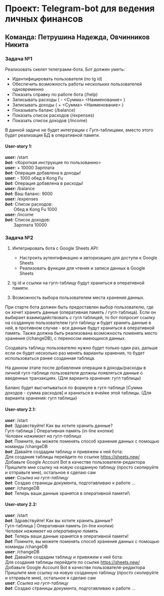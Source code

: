 # Проект: Telegram-bot для ведения личных финансов

## Команда: Петрушина Надежда, Овчинников Никита

### Задача №1
Реализовать скелет телеграмм-бота. Бот должен уметь:
* Идентифицировать пользователя (по tg id)
* Обеспечить возможность работы нескольких пользователей одновременно
* Показать справку по работе бота (/help)
* Записывать расходы ( - <Сумма> <Наименование> )
* Записывать доходы ( + <Сумма> <Наименование> )
* Показывать баланс (/balance)
* Показать список расходов (/expenses)
* Показать список доходов (/income)

В данной задаче не будет интеграции с Гугл-таблицами,
вместо этого будет реализация БД в оперативной памяти.

#### User-story 1:
***user:***  /start\
***bot:*** <Короткая инструкция по пользованию>\
***user:*** + 10000 Зарплата\
***bot:*** Операция добавлена в доходы!\
***user:*** - 1000 обед в Kong Fu\
***bot:*** Операция добавлена в расходы!\
***user:*** /balance\
***bot:*** Ваш баланс: 9000\
***user:*** /expenses\
***bot:*** Список расходов:\
&emsp;&emsp;Обед в Kong Fu 1000\
***user:*** /income\
***bot:*** Список доходов:\
&emsp;&emsp;Зарплата 10000


### Задача №2
1. Интегрировать бота с Google Sheets API:
   * Настроить аутентификацию и авторизацию для доступа к Google Sheets
   * Реализовать функции для чтения и записи данных в Google Sheets

2. tg id и ссылки на гугл-таблицу будут храниться в оперативной памяти.
3. Возможность выбора пользователем места хранения данных.

При старте бота должен быть предоставлен выбор пользователю, где он хочет хранить данные (оперативная память
/ гугл-таблица). Если он выбирает взаимодействовать с гугл таблицей, то бот попросит ссылку на созданную 
пользователем гугл таблицу и будет хранить данные в ней, в противном случае - все данные будут храниться 
в оперативной память. Также должна быть реализована возможность поменять место хранения (/changeDB), 
с переносом имеющихся данных.

Создавать таблицу пользователю нужно будет только один раз, дальше если он будет несколько раз менять варианты хранения, 
то будет использоваться ранее созданная таблица.

На данном этапе после добавления операции в доходы/расходы в личной гугл-таблице пользователя
должны появляться данные о введенных транзакциях. (Для варианта хранения: гугл таблицы)

Баланс будет высчитываться по формуле в гугл-таблице [Сумма доходов - сумма расходов] 
и храниться в ячейке этой таблицы. (Для варианта хранения: гугл таблицы)

#### User-story 2.1:
***user***: /start\
***bot***: Здравствуйте! Как вы хотите хранить данные?\
Гугл-таблица |  Оперативная память   (in-line кнопки)\
*Человек нажимает на гугл-таблица*\
***bot***: Помните, вы можете поменять способ хранения данных с помощью команды /changeDB\
***bot***: Давайте создадим таблицу и привяжем к ней бота:\
Для создания таблицы перейдите по ссылке https://sheets.new/ \
Добавьте Google Account Bot в качестве пользователя-редактора\
Пришлите мне ссылку на новую созданную таблицу (просто скопируйте и отправьте мне), остальное я сделаю сам\
***user***: *Ссылка на гугл-таблицу*\
***bot***: Создаю страницы документа, подготавливаю к работе …\
***user***: /changeDB\
***bot***: Теперь ваши данные хранятся в оперативной памяти!\

#### User-story 2.2:
***user***: /start\
***bot***: Здравствуйте! Как вы хотите хранить данные?\
Гугл-таблица |  Оперативная память   (in-line кнопки)\
*Человек нажимает на оперативную память*\
***bot***: Теперь ваши данные хранятся в оперативной памяти!\
***bot***: Помните, вы можете поменять способ хранения данных с помощью команды /changeDB\
***user***: /changeDB\
***bot***: Давайте создадим таблицу и привяжем к ней бота:\
Для создания таблицы перейдите по ссылке https://sheets.new/ \
Добавьте Google Account Bot в качестве пользователя-редактора\
Пришлите мне ссылку на новую созданную таблицу (просто скопируйте и отправьте мне), остальное я сделаю сам\
***user***: *Ссылка на гугл-таблицу*\
***bot***: Создаю страницы документа, подготавливаю к работе …




